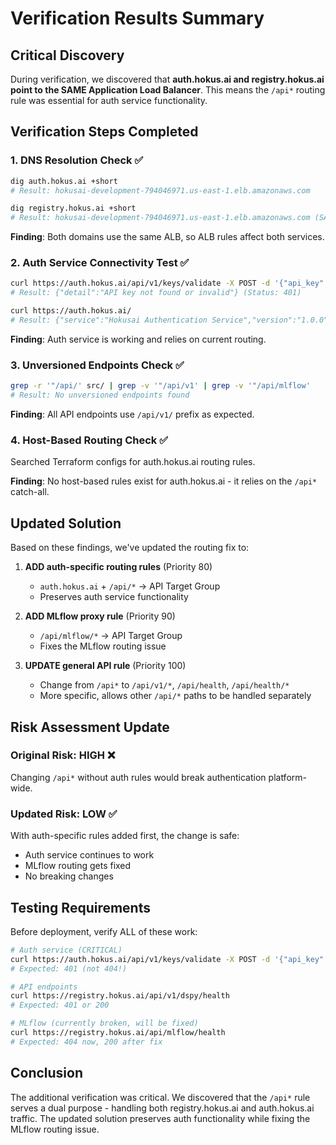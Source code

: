 # Verification Results Summary

## Critical Discovery

During verification, we discovered that **auth.hokus.ai and registry.hokus.ai point to the SAME Application Load Balancer**. This means the `/api*` routing rule was essential for auth service functionality.

## Verification Steps Completed

### 1. DNS Resolution Check ✅
```bash
dig auth.hokus.ai +short
# Result: hokusai-development-794046971.us-east-1.elb.amazonaws.com

dig registry.hokus.ai +short  
# Result: hokusai-development-794046971.us-east-1.elb.amazonaws.com (SAME!)
```

**Finding**: Both domains use the same ALB, so ALB rules affect both services.

### 2. Auth Service Connectivity Test ✅
```bash
curl https://auth.hokus.ai/api/v1/keys/validate -X POST -d '{"api_key": "test", "service_id": "platform"}'
# Result: {"detail":"API key not found or invalid"} (Status: 401)

curl https://auth.hokus.ai/
# Result: {"service":"Hokusai Authentication Service","version":"1.0.0","status":"operational"}
```

**Finding**: Auth service is working and relies on current routing.

### 3. Unversioned Endpoints Check ✅
```bash
grep -r '"/api/' src/ | grep -v '"/api/v1' | grep -v '"/api/mlflow'
# Result: No unversioned endpoints found
```

**Finding**: All API endpoints use `/api/v1/` prefix as expected.

### 4. Host-Based Routing Check ✅
Searched Terraform configs for auth.hokus.ai routing rules.

**Finding**: No host-based rules exist for auth.hokus.ai - it relies on the `/api*` catch-all.

## Updated Solution

Based on these findings, we've updated the routing fix to:

1. **ADD auth-specific routing rules** (Priority 80)
   - `auth.hokus.ai` + `/api/*` → API Target Group
   - Preserves auth service functionality

2. **ADD MLflow proxy rule** (Priority 90)
   - `/api/mlflow/*` → API Target Group
   - Fixes the MLflow routing issue

3. **UPDATE general API rule** (Priority 100)
   - Change from `/api*` to `/api/v1/*`, `/api/health`, `/api/health/*`
   - More specific, allows other `/api/*` paths to be handled separately

## Risk Assessment Update

### Original Risk: HIGH ❌
Changing `/api*` without auth rules would break authentication platform-wide.

### Updated Risk: LOW ✅
With auth-specific rules added first, the change is safe:
- Auth service continues to work
- MLflow routing gets fixed
- No breaking changes

## Testing Requirements

Before deployment, verify ALL of these work:
```bash
# Auth service (CRITICAL)
curl https://auth.hokus.ai/api/v1/keys/validate -X POST -d '{"api_key":"test"}'
# Expected: 401 (not 404!)

# API endpoints
curl https://registry.hokus.ai/api/v1/dspy/health
# Expected: 401 or 200

# MLflow (currently broken, will be fixed)
curl https://registry.hokus.ai/api/mlflow/health
# Expected: 404 now, 200 after fix
```

## Conclusion

The additional verification was critical. We discovered that the `/api*` rule serves a dual purpose - handling both registry.hokus.ai and auth.hokus.ai traffic. The updated solution preserves auth functionality while fixing the MLflow routing issue.